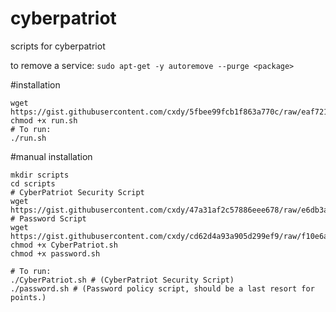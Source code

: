 # cyberpatriot
scripts for cyberpatriot


to remove a service: `sudo apt-get -y autoremove --purge <package>`


#installation

```shell
wget https://gist.githubusercontent.com/cxdy/5fbee99fcb1f863a770c/raw/eaf7211b2c00dec2883612deac3a675af24b83ea/run.sh
chmod +x run.sh
# To run:
./run.sh
```

#manual installation

```shell
mkdir scripts
cd scripts
# CyberPatriot Security Script
wget https://gist.githubusercontent.com/cxdy/47a31af2c57886eee678/raw/e6db3a018acecb60cb05669d1354dd710ff2af01/CyberPatriot.sh
# Password Script
wget https://gist.githubusercontent.com/cxdy/cd62d4a93a905d299ef9/raw/f10e6a421dc1ffd16942085cfe87cda3ee94ccae/password.sh
chmod +x CyberPatriot.sh
chmod +x password.sh

# To run:
./CyberPatriot.sh # (CyberPatriot Security Script)
./password.sh # (Password policy script, should be a last resort for points.)
````
